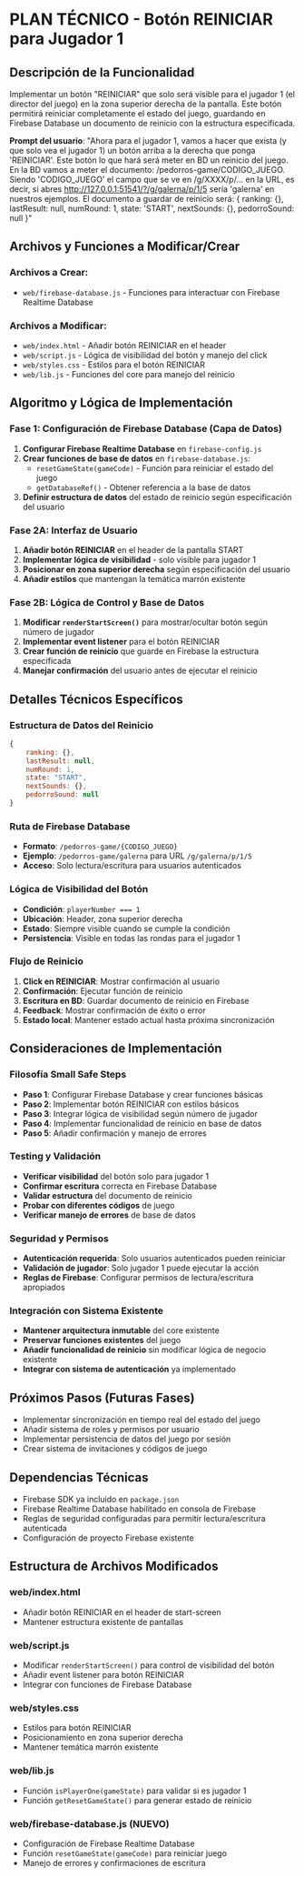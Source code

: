 # PLAN TÉCNICO - Botón REINICIAR para Jugador 1

## Descripción de la Funcionalidad

Implementar un botón "REINICIAR" que solo será visible para el jugador 1 (el director del juego) en la zona superior derecha de la pantalla. Este botón permitirá reiniciar completamente el estado del juego, guardando en Firebase Database un documento de reinicio con la estructura especificada.

**Prompt del usuario**: "Ahora para el jugador 1, vamos a hacer que exista (y que solo vea el jugador 1) un botón arriba a la derecha que ponga 'REINICIAR'. Este botón lo que hará será meter en BD un reinicio del juego. En la BD vamos a meter el documento: /pedorros-game/CODIGO_JUEGO. Siendo 'CODIGO_JUEGO' el campo que se ve en /g/XXXX/p/... en la URL, es decir, si abres http://127.0.0.1:51541/?/g/galerna/p/1/5 sería 'galerna' en nuestros ejemplos. El documento a guardar de reinicio será: { ranking: {}, lastResult: null, numRound: 1, state: 'START', nextSounds: {}, pedorroSound: null }"

## Archivos y Funciones a Modificar/Crear

### Archivos a Crear:
- `web/firebase-database.js` - Funciones para interactuar con Firebase Realtime Database

### Archivos a Modificar:
- `web/index.html` - Añadir botón REINICIAR en el header
- `web/script.js` - Lógica de visibilidad del botón y manejo del click
- `web/styles.css` - Estilos para el botón REINICIAR
- `web/lib.js` - Funciones del core para manejo del reinicio

## Algoritmo y Lógica de Implementación

### Fase 1: Configuración de Firebase Database (Capa de Datos)
1. **Configurar Firebase Realtime Database** en `firebase-config.js`
2. **Crear funciones de base de datos** en `firebase-database.js`:
   - `resetGameState(gameCode)` - Función para reiniciar el estado del juego
   - `getDatabaseRef()` - Obtener referencia a la base de datos
3. **Definir estructura de datos** del estado de reinicio según especificación del usuario

### Fase 2A: Interfaz de Usuario
1. **Añadir botón REINICIAR** en el header de la pantalla START
2. **Implementar lógica de visibilidad** - solo visible para jugador 1
3. **Posicionar en zona superior derecha** según especificación del usuario
4. **Añadir estilos** que mantengan la temática marrón existente

### Fase 2B: Lógica de Control y Base de Datos
1. **Modificar `renderStartScreen()`** para mostrar/ocultar botón según número de jugador
2. **Implementar event listener** para el botón REINICIAR
3. **Crear función de reinicio** que guarde en Firebase la estructura especificada
4. **Manejar confirmación** del usuario antes de ejecutar el reinicio

## Detalles Técnicos Específicos

### Estructura de Datos del Reinicio
```javascript
{
    ranking: {},
    lastResult: null,
    numRound: 1,
    state: "START",
    nextSounds: {},
    pedorroSound: null
}
```

### Ruta de Firebase Database
- **Formato**: `/pedorros-game/{CODIGO_JUEGO}`
- **Ejemplo**: `/pedorros-game/galerna` para URL `/g/galerna/p/1/5`
- **Acceso**: Solo lectura/escritura para usuarios autenticados

### Lógica de Visibilidad del Botón
- **Condición**: `playerNumber === 1`
- **Ubicación**: Header, zona superior derecha
- **Estado**: Siempre visible cuando se cumple la condición
- **Persistencia**: Visible en todas las rondas para el jugador 1

### Flujo de Reinicio
1. **Click en REINICIAR**: Mostrar confirmación al usuario
2. **Confirmación**: Ejecutar función de reinicio
3. **Escritura en BD**: Guardar documento de reinicio en Firebase
4. **Feedback**: Mostrar confirmación de éxito o error
5. **Estado local**: Mantener estado actual hasta próxima sincronización

## Consideraciones de Implementación

### Filosofía Small Safe Steps
- **Paso 1**: Configurar Firebase Database y crear funciones básicas
- **Paso 2**: Implementar botón REINICIAR con estilos básicos
- **Paso 3**: Integrar lógica de visibilidad según número de jugador
- **Paso 4**: Implementar funcionalidad de reinicio en base de datos
- **Paso 5**: Añadir confirmación y manejo de errores

### Testing y Validación
- **Verificar visibilidad** del botón solo para jugador 1
- **Confirmar escritura** correcta en Firebase Database
- **Validar estructura** del documento de reinicio
- **Probar con diferentes códigos** de juego
- **Verificar manejo de errores** de base de datos

### Seguridad y Permisos
- **Autenticación requerida**: Solo usuarios autenticados pueden reiniciar
- **Validación de jugador**: Solo jugador 1 puede ejecutar la acción
- **Reglas de Firebase**: Configurar permisos de lectura/escritura apropiados

### Integración con Sistema Existente
- **Mantener arquitectura inmutable** del core existente
- **Preservar funciones existentes** del juego
- **Añadir funcionalidad de reinicio** sin modificar lógica de negocio existente
- **Integrar con sistema de autenticación** ya implementado

## Próximos Pasos (Futuras Fases)
- Implementar sincronización en tiempo real del estado del juego
- Añadir sistema de roles y permisos por usuario
- Implementar persistencia de datos del juego por sesión
- Crear sistema de invitaciones y códigos de juego

## Dependencias Técnicas
- Firebase SDK ya incluido en `package.json`
- Firebase Realtime Database habilitado en consola de Firebase
- Reglas de seguridad configuradas para permitir lectura/escritura autenticada
- Configuración de proyecto Firebase existente

## Estructura de Archivos Modificados

### web/index.html
- Añadir botón REINICIAR en el header de start-screen
- Mantener estructura existente de pantallas

### web/script.js
- Modificar `renderStartScreen()` para control de visibilidad del botón
- Añadir event listener para botón REINICIAR
- Integrar con funciones de Firebase Database

### web/styles.css
- Estilos para botón REINICIAR
- Posicionamiento en zona superior derecha
- Mantener temática marrón existente

### web/lib.js
- Función `isPlayerOne(gameState)` para validar si es jugador 1
- Función `getResetGameState()` para generar estado de reinicio

### web/firebase-database.js (NUEVO)
- Configuración de Firebase Realtime Database
- Función `resetGameState(gameCode)` para reiniciar juego
- Manejo de errores y confirmaciones de escritura
